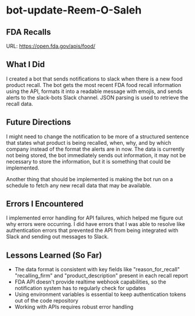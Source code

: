 # bot-update-Reem-O-Saleh

## FDA Recalls 

URL: https://open.fda.gov/apis/food/

## What I Did

I created a bot that sends notifications to slack when there is a new food product recall. The bot gets the most recent FDA food recall information using the API, formats it into a readable message with emojis, and sends alerts to the slack-bots Slack channel. JSON parsing is used to retrieve the recall data. 

## Future Directions

I might need to change the notification to be more of a structured sentence that states what product is being recalled, when, why, and by which company instead of the format the alerts are in now. The data is currently not being stored, the bot immediately sends out information, it may not be necessary to store the information, but it is something that could be implemented. 

Another thing that should be implemented is making the bot run on a schedule to fetch any new recall data that may be available. 

## Errors I Encountered 

I implemented error handling for API failures, which helped me figure out why errors were occurring. I did have errors that I was able to resolve like authentication errors that prevented the API from being integrated with Slack and sending out messages to Slack. 

## Lessons Learned (So Far)

- The data format is consistent with key fields like "reason_for_recall" "recalling_firm" and "product_description" present in each recall report 
- FDA API doesn't provide realtime webhook capabilities, so the notification system has to regularly check for updates
- Using environment variables is essential to keep authentication tokens out of the code repository
- Working with APIs requires robust error handling

